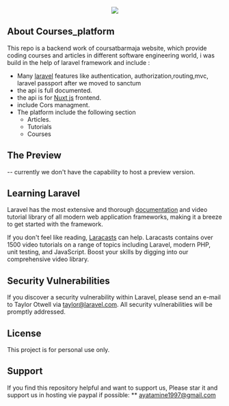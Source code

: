 <p align="center"><a href="" target="_blank"><img src="https://mostaql.hsoubcdn.com/uploads/thumbnails/378558/62d54f33bc29f/home1.PNG?s=medium" ></a></p>


## About Courses_platform
This repo is a backend work of coursatbarmaja website, which provide coding courses and articles in different software engineering world, i was build in the help
of laravel framework and include :

- Many <a href="laravel.com">laravel</a> features like authentication, authorization,routing,mvc, laravel passport after we moved to sanctum
- the api is full documented.
- the api is for <a href="https://nuxtjs.org">Nuxt js</a> frontend.
- include Cors managment.
- The platform include the following section
    * Articles.
    * Tutorials
    * Courses

## The Preview
-- currently we don't have the capability to host a preview version.
## Learning Laravel

Laravel has the most extensive and thorough [documentation](https://laravel.com/docs) and video tutorial library of all modern web application frameworks, making it a breeze to get started with the framework.

If you don't feel like reading, [Laracasts](https://laracasts.com) can help. Laracasts contains over 1500 video tutorials on a range of topics including Laravel, modern PHP, unit testing, and JavaScript. Boost your skills by digging into our comprehensive video library.

## Security Vulnerabilities

If you discover a security vulnerability within Laravel, please send an e-mail to Taylor Otwell via [taylor@laravel.com](mailto:taylor@laravel.com). All security vulnerabilities will be promptly addressed.

## License

This project is for personal use only.
## Support
If you find this repository helpful and want to support us, Please star it and support us in hosting vie paypal if possible:
** ayatamine1997@gmail.com
